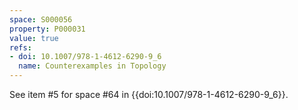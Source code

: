 ```yaml
---
space: S000056
property: P000031
value: true
refs:
- doi: 10.1007/978-1-4612-6290-9_6
  name: Counterexamples in Topology
---
```


See item #5 for space #64 in {{doi:10.1007/978-1-4612-6290-9_6}}.
